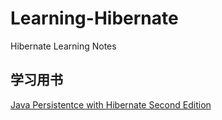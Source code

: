 # Learning-Hibernate  
Hibernate Learning Notes

## 学习用书
[Java Persistentce with Hibernate Second Edition](https://www.manning.com/books/java-persistence-with-hibernate-second-edition)

